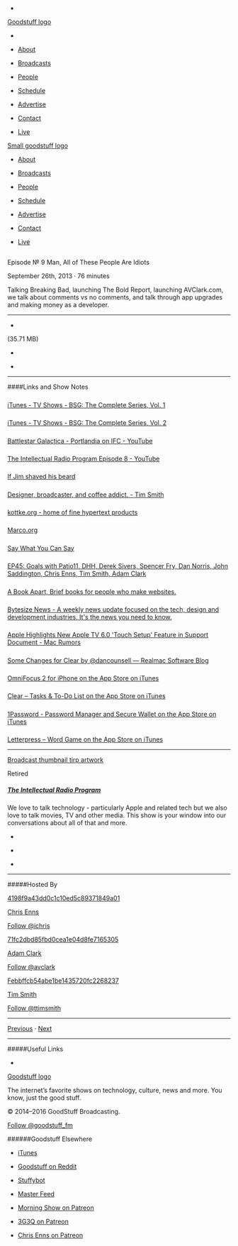 

-
[Goodstuff logo](http://www.goodstuff.fm/)[](/assets/goodstuff_logo-17c1fe6f378352de5d7345f76152130b.svg)

-


-  [About](/about)

-  [Broadcasts](/broadcasts)

-  [People](/people)

-  [Schedule](/schedule)

-  [Advertise](/advertise)

-  [Contact](/contact)

-  [Live](/live)


[Small goodstuff logo](http://www.goodstuff.fm/)[](/assets/small_goodstuff_logo-bf032e72b9ec41494f4d90905f1ad619.svg)


-  [About](/about)

-  [Broadcasts](/broadcasts)

-  [People](/people)

-  [Schedule](/schedule)

-  [Advertise](/advertise)

-  [Contact](/contact)

-  [Live](/live)


##
Episode № 9
Man, All of These People Are Idiots


September 26th, 2013
&middot;
76
minutes


Talking Breaking Bad, launching The Bold Report, launching AVClark.com, we talk about comments vs no comments, and talk through app upgrades and making money as a developer.


------------------------------


-
[](https://goodstuffs3.s3.amazonaws.com/uploads/tirp-9.mp3)(35.71 MB)

-
[](http://twitter.com/intent/tweet?text=The%20Intellectual%20Radio%20Program%20%E2%84%96%209%20on%20@goodstuff_fm%20-%20http://goodstuff.fm/tirp/9)

-
[](http://www.facebook.com/sharer/sharer.php?u=http://goodstuff.fm/tirp/9)


------------------------------


####Links and Show Notes

#####
[iTunes - TV Shows - BSG: The Complete Series, Vol. 1](https://itunes.apple.com/ca/tv-season/bsg-the-complete-series-vol.-1/id583461291?ign-mpt=uo%3D8)


#####
[iTunes - TV Shows - BSG: The Complete Series, Vol. 2](https://itunes.apple.com/ca/tv-season/bsg-the-complete-series-vol.-2/id583474407?ign-mpt=uo%3D8)


#####
[Battlestar Galactica - Portlandia on IFC - YouTube](http://www.youtube.com/watch?v=yYjLrJRuMnY)


#####
[The Intellectual Radio Program Episode 8 - YouTube](http://www.youtube.com/watch?v=hx6Ao4CB9t4)


#####
[If Jim shaved his beard](http://www.loopinsight.com/2013/09/21/if-jim-shaved-his-beard/)


#####
[Designer, broadcaster, and coffee addict. - Tim Smith](http://ttimsmith.com/)


#####
[kottke.org - home of fine hypertext products](http://kottke.org/)


#####
[Marco.org](http://www.marco.org/)


#####
[Say What You Can Say](http://avclark.com/say-what-you-can-say/)


#####
[EP45: Goals with Patio11, DHH, Derek Sivers, Spencer Fry, Dan Norris, John Saddington, Chris Enns, Tim Smith, Adam Clark](http://productpeople.tv/2013/09/25/ep45-goals-with-patio11-dhh-spencer-fry-dan-norris-john-saddington-chris-enns-tim-smith-adam-clark/)


#####
[A Book Apart, Brief books for people who make websites.](http://www.abookapart.com/)


#####
[Bytesize News - A weekly news update focused on the tech, design and development industries. It's the news you need to know.](http://bytesizenews.co/)


#####
[Apple Highlights New Apple TV 6.0 'Touch Setup' Feature in Support Document - Mac Rumors](http://www.macrumors.com/2013/09/25/apple-highlights-new-apple-tv-6-0-automatic-setup-feature-in-support-document/)


#####
[Some Changes for Clear by @dancounsell — Realmac Software Blog](http://realmacsoftware.com/blog/some-changes-for-clear)


#####
[OmniFocus 2 for iPhone on the App Store on iTunes](https://itunes.apple.com/ca/app/omnifocus-2-for-iphone/id690305341?mt=8&ign-mpt=uo%3D8)


#####
[Clear – Tasks & To-Do List on the App Store on iTunes](https://itunes.apple.com/ca/app/clear/id493136154?mt=8&ign-mpt=uo%3D8)


#####
[1Password - Password Manager and Secure Wallet on the App Store on iTunes](https://itunes.apple.com/ca/app/1password-password-manager/id568903335?mt=8&ign-mpt=uo%3D8)


#####
[Letterpress – Word Game on the App Store on iTunes](https://itunes.apple.com/ca/app/letterpress-word-game/id526619424?mt=8&ign-mpt=uo%3D8)


------------------------------


[Broadcast thumbnail tirp artwork](/tirp)[](https://goodstuffs3.s3.amazonaws.com/uploads/broadcast/image/15/broadcast_thumbnail_tirp_artwork.png)

Retired


##### [The Intellectual Radio Program](/tirp)


We love to talk technology - particularly Apple and related tech but we also love to talk movies, TV and other media. This show is your window into our conversations about all of that and more.

-
[](https://itunes.apple.com/us/podcast/intellectual-radio-program/id682246844)

-
[](/tirp/feed)

-
[](mailto:chris@goodstuff.fm?cc=sponsorship%40goodstuff.fm&subject=%5BGoodStuff%20FM%5D%20Sponsorship%20Inquiry%20for%20The%20Intellectual%20Radio%20Program)


------------------------------


#####Hosted By


[4198f9a43dd0c1c10ed5c89371849a01](/people/chris-enns)[](http://gravatar.com/avatar/4198f9a43dd0c1c10ed5c89371849a01.png?s=300&r=pg)

[Chris Enns](/people/chris-enns)


[Follow @ichris](https://twitter.com/ichris)


[71fc2dbd85fbd0cea1e04d8fe7165305](/people/avclark)[](http://gravatar.com/avatar/71fc2dbd85fbd0cea1e04d8fe7165305.png?s=300&r=pg)

[Adam Clark](/people/avclark)


[Follow @avclark](https://twitter.com/avclark)


[Febbffcb54abe1be1435720fc2268237](/people/ttimsmith)[](http://gravatar.com/avatar/febbffcb54abe1be1435720fc2268237.png?s=300&r=pg)

[Tim Smith](/people/ttimsmith)


[Follow @ttimsmith](https://twitter.com/ttimsmith)


------------------------------


[Previous](/tirp/8)
&middot;
[Next](/tirp/10)


------------------------------


#####Useful Links

-
[](mailto:chris@goodstuff.fm?subject=%5BGoodstuff%20FM%5D%20Feedback%20for%20The%20Intellectual%20Radio%20Program)


[Goodstuff logo](http://www.goodstuff.fm/)[](/assets/goodstuff_logo-17c1fe6f378352de5d7345f76152130b.svg)


The internet’s favorite shows on technology, culture, news and more. You know, just the good stuff.


&copy; 2014&ndash;2016 GoodStuff Broadcasting.

[Follow @goodstuff_fm](https://twitter.com/goodstufffm)


######Goodstuff Elsewhere

-  [iTunes](https://itunes.apple.com/us/artist/goodstuff-fm/id843385597?mt=2)

-  [Goodstuff on Reddit](https://www.reddit.com/r/Goodstuff_fm/)

-  [Stuffybot](http://stuffybot.goodstuff.fm)

-  [Master Feed](/master/feed)

-  [Morning Show on Patreon](https://www.patreon.com/morningshow)

-  [3G3Q on Patreon](https://www.patreon.com/3g3q)

-  [Chris Enns on Patreon](https://www.patreon.com/ichris)
